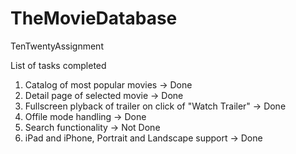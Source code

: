 # TheMovieDatabase
TenTwentyAssignment

List of tasks completed
1. Catalog of most popular movies -> Done
2. Detail page of selected movie -> Done
3. Fullscreen plyback of trailer on click of "Watch Trailer" -> Done
4. Offile mode handling -> Done
5. Search functionality -> Not Done
6. iPad and iPhone, Portrait and Landscape support -> Done
